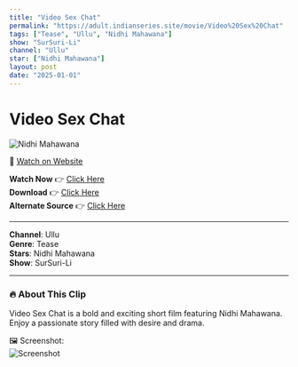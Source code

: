 ```yaml
---
title: "Video Sex Chat"
permalink: "https://adult.indianseries.site/movie/Video%20Sex%20Chat"
tags: ["Tease", "Ullu", "Nidhi Mahawana"]
show: "SurSuri-Li"
channel: "Ullu"
star: ["Nidhi Mahawana"]
layout: post
date: "2025-01-01"
---
```


# Video Sex Chat

![Nidhi Mahawana](https://shorts.desisins.com/wp-content/uploads/2024/10/Nidhi-Mahawan-SurSuri-Li-DesiSins.com_.jpg)

🔗 [Watch on Website](https://adult.indianseries.site/movie/Video%20Sex%20Chat)

**Watch Now** 👉 [Click Here](https://adult.indianseries.site/movie/Video%20Sex%20Chat)  
**Download** 👉 [Click Here](https://adult.indianseries.site/movie/Video%20Sex%20Chat)  
**Alternate Source** 👉 [Click Here](https://adult.indianseries.site/movie/Video%20Sex%20Chat)

---

**Channel**: Ullu  
**Genre**: Tease  
**Stars**: Nidhi Mahawana  
**Show**: SurSuri-Li

---

### 🔥 About This Clip

Video Sex Chat is a bold and exciting short film featuring Nidhi Mahawana. Enjoy a passionate story filled with desire and drama.
 
🖼️ Screenshot:  
![Screenshot](https://shorts.desisins.com/wp-content/uploads/2024/10/Nidhi-Mahawan-SurSuri-Li-DesiSins.com_.jpg)
